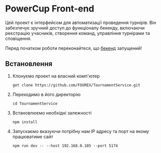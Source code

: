 # PowerCup Front-end

Цей проект є інтерфейсом для автоматизації проведення турнірів. Він забезпечує зручний доступ до
функціоналу бекенду, включаючи реєстрацію учасників, створення команд, управління турнірами та сповіщення.

Перед початком роботи переконайтеся, що [бекенд](https://github.com/FOUREX/TournamentService) запущений!

## Встановлення
1. Клонуємо проект на власний комп'ютер
    ```shell
    get clone https://github.com/FOUREX/TournamentService.git
    ```

2. Переходимо в його директорію
    ```shell
    cd TournamentService
    ```

3. Встановлюємо необхідні залежності
    ```shell
    npm install
    ```

4. Запускаємо вказуючи потрібну нам IP адресу та порт на якому працюватиме сайт
    ```shell
    npm run dev -- --host 192.168.0.105 --port 5174
    ```